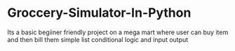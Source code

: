# Groccery-Simulator-In-Python
Its a basic begiiner friendly project on a mega mart where user can buy item and then bill them simple list conditional logic and input output
